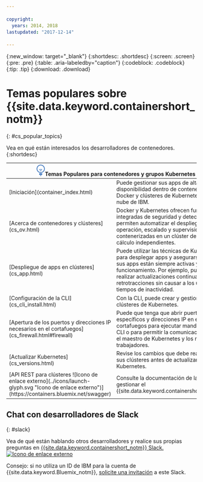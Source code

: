 ```yaml
---

copyright:
  years: 2014, 2018
lastupdated: "2017-12-14"

---
```


{:new_window: target="_blank"}
{:shortdesc: .shortdesc}
{:screen: .screen}
{:pre: .pre}
{:table: .aria-labeledby="caption"}
{:codeblock: .codeblock}
{:tip: .tip}
{:download: .download}


# Temas populares sobre {{site.data.keyword.containershort_notm}}
{: #cs_popular_topics}

Vea en qué están interesados los desarrolladores de contenedores.
{:shortdesc}

<table>
<thead>
<th colspan=2><img src="images/idea.png" alt="Icono Idea"/>Temas Populares para contenedores y grupos Kubernetes</th>
</thead>
<tbody>
<tr>
<td>[Iniciación](container_index.html)</td>
<td>Puede gestionar sus
apps de alta disponibilidad dentro de contenedores Docker y clústeres de Kubernetes en la nube de IBM.</td>
</tr>
<tr>
<td>[Acerca de contenedores y clústeres](cs_ov.html)</td>
<td>Docker y Kubernetes
ofrecen funciones integradas de seguridad y detección y permiten automatizar el despliegue, operación, escalado y supervisión de apps contenerizadas en un clúster de hosts de cálculo independientes.</td>
</tr>
<tr>
<td>[Despliegue de apps en clústeres](cs_app.html)</td>
<td>Puede utilizar las técnicas de Kubernetes para desplegar apps y asegurarse de que sus apps están siempre activas y en funcionamiento. Por ejemplo, puede realizar actualizaciones continuas y retrotracciones sin causar a los usuarios tiempos de inactividad.</td>
</tr>
<tr>
<td>[Configuración de la CLI](cs_cli_install.html)</td>
<td>Con la CLI, puede crear y gestionar sus clústeres de Kubernetes.</td>
</tr>
<tr>
<td>[Apertura de los puertos y direcciones IP necesarios en el cortafuegos](cs_firewall.html#firewall)</td>
<td>Puede que tenga que abrir puertos específicos y direcciones IP en el cortafuegos para ejecutar mandatos de CLI o para permitir la comunicación entre el maestro de Kubernetes y los nodos trabajadores.</td>
</tr>
<tr>
<td>[Actualizar Kubernetes](cs_versions.html)</td>
<td>Revise los cambios que debe realizar en sus clústeres antes de actualizar Kubernetes.</td>
</tr>
<tr>
<td>[API REST para clústeres ![Icono de enlace externo](../icons/launch-glyph.svg "Icono de enlace externo")](https://containers.bluemix.net/swagger)</td>
<td>Consulte la documentación de la API para gestionar el {{site.data.keyword.containershort_notm}}.</td>
</tr>
</tbody></table>

## Chat con desarrolladores de Slack
{: #slack}

Vea de qué están hablando otros desarrolladores y realice sus propias preguntas en [{{site.data.keyword.containershort_notm}} Slack. ![Icono de enlace externo](../icons/launch-glyph.svg "Icono de enlace externo")](https://ibm-container-service.slack.com)

Consejo: si no utiliza un ID de IBM para la cuenta de {{site.data.keyword.Bluemix_notm}}, [solicite una invitación](https://bxcs-slack-invite.mybluemix.net/) a este Slack.
